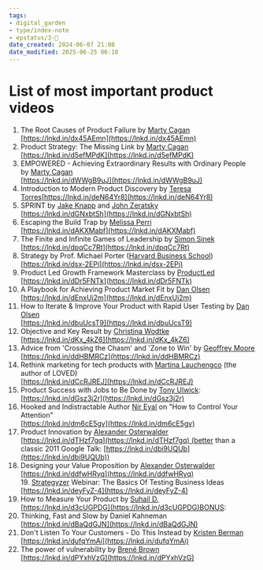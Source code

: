 ```yaml
---
tags: 
- digital_garden
- type/index-note
- epstatus/3-🌳
date_created: 2024-06-07 21:08
date_modified: 2025-06-25 06:10
---
```

# List of most important product videos

1. The Root Causes of Product Failure by [Marty Cagan](https://www.linkedin.com/in/ACoAAAAAjycBVwSf0tRMLhZIJgQhgC8WlvNo9g8)  
[https://lnkd.in/dx45AEmn](https://lnkd.in/dx45AEmn)
2. Product Strategy: The Missing Link by [Marty Cagan](https://www.linkedin.com/in/ACoAAAAAjycBVwSf0tRMLhZIJgQhgC8WlvNo9g8)  
[https://lnkd.in/d5efMPdK](https://lnkd.in/d5efMPdK)
3. EMPOWERED - Achieving Extraordinary Results with Ordinary People by [Marty Cagan](https://www.linkedin.com/in/ACoAAAAAjycBVwSf0tRMLhZIJgQhgC8WlvNo9g8)  
[https://lnkd.in/dWWgB9uJ](https://lnkd.in/dWWgB9uJ)
4. Introduction to Modern Product Discovery by [Teresa Torres](https://www.linkedin.com/in/ACoAAAAABQIBksTwFRyWlc2Rz43Z-BbuVG8zw54)[https://lnkd.in/deN64Yr8](https://lnkd.in/deN64Yr8)
5. SPRINT by [Jake Knapp](https://www.linkedin.com/in/ACoAAACDrXsB2wHc_jrcpjwmk-iMbKeXfbXVxds) and [John Zeratsky](https://www.linkedin.com/in/ACoAAAAfjkABua4SASvBJ7egf0pxa2tX5jjsCcg)  
[https://lnkd.in/dGNxbtSh](https://lnkd.in/dGNxbtSh)
6. Escaping the Build Trap by [Melissa Perri](https://www.linkedin.com/in/ACoAAADufjUBixvWZNsGEm88A8k3N47Ig2pArvs)  
[https://lnkd.in/dAKXMabf](https://lnkd.in/dAKXMabf)
7. The Finite and Infinite Games of Leadership by [Simon Sinek](https://www.linkedin.com/in/ACoAAB8rG_UB7cstjC__gk5318uYsZOIVkyysi4)  
[https://lnkd.in/dpqCc7Rt](https://lnkd.in/dpqCc7Rt)
8. Strategy by Prof. Michael Porter ([Harvard Business School](https://www.linkedin.com/company/harvard-business-school/))  
[https://lnkd.in/dsx-2EPi](https://lnkd.in/dsx-2EPi)
9. Product Led Growth Framework Masterclass by [ProductLed](https://www.linkedin.com/company/productled/)  
[https://lnkd.in/dDr5FNTk](https://lnkd.in/dDr5FNTk)
10. A Playbook for Achieving Product Market Fit by [Dan Olsen](https://www.linkedin.com/in/ACoAAAAArZUBDwbMMJ7xdszrOF92Zhf4lpjeJiI) 
[https://lnkd.in/dEnxUi2m](https://lnkd.in/dEnxUi2m)
11. How to Iterate & Improve Your Product with Rapid User Testing by [Dan Olsen](https://www.linkedin.com/in/ACoAAAAArZUBDwbMMJ7xdszrOF92Zhf4lpjeJiI)  
[https://lnkd.in/dbuUcsT9](https://lnkd.in/dbuUcsT9)
12. Objective and Key Result by [Christina Wodtke](https://www.linkedin.com/in/ACoAAAABa6YBe_6aCtMVC49wcLtxmqkDiejuk70)  
[https://lnkd.in/dKx_4kZ6](https://lnkd.in/dKx_4kZ6)
13. Advice from 'Crossing the Chasm' and 'Zone to Win' by [Geoffrey Moore](https://www.linkedin.com/in/ACoAAAaTDjQBlsAQw274Ts4fBblelEcOjAdM8aE)  
[https://lnkd.in/ddHBMRCz](https://lnkd.in/ddHBMRCz)
14. Rethink marketing for tech products with [Martina Lauchengco](https://www.linkedin.com/in/ACoAAAABqBMB17FgoTzmvTQUNrEPnVmcKYycbBo) (the author of LOVED)  
[https://lnkd.in/dCcRJREJ](https://lnkd.in/dCcRJREJ)
15. Product Success with Jobs to Be Done by [Tony Ulwick](https://www.linkedin.com/in/ACoAAAGME9wBOVZzQXhWZiz3dOlP-9T8v_oHJMs):  
[https://lnkd.in/dGsz3j2r](https://lnkd.in/dGsz3j2r)
16. Hooked and Indistractable Author [Nir Eyal](https://www.linkedin.com/in/ACoAAAAHyQEBDr9figMsc4ImSK0wgU_97M8PmMU) on "How to Control Your Attention"  
[https://lnkd.in/dm6cE5gv](https://lnkd.in/dm6cE5gv)
17. Product Innovation by [Alexander Osterwalder](https://www.linkedin.com/in/ACoAAAADGREBWPDYbOiiDcjz7JowN4XkogBW9sk)  
[https://lnkd.in/dTHzf7gq](https://lnkd.in/dTHzf7gq) (better than a classic 2011 Google Talk: [https://lnkd.in/dbi9UQUb](https://lnkd.in/dbi9UQUb))
18. Designing your Value Proposition by [Alexander Osterwalder](https://www.linkedin.com/in/ACoAAAADGREBWPDYbOiiDcjz7JowN4XkogBW9sk)  
[https://lnkd.in/ddfwHRyq](https://lnkd.in/ddfwHRyq)
19. [Strategyzer](https://www.linkedin.com/company/strategyzer/) Webinar: The Basics Of Testing Business Ideas  
[https://lnkd.in/deyFyZ-4](https://lnkd.in/deyFyZ-4)
20. How to Measure Your Product by [Suhail D.](https://www.linkedin.com/in/ACoAAAFMfBABfSHDDDsESZOsqRHIyko_IxvCCEY)  
[https://lnkd.in/d3cUGPDG](https://lnkd.in/d3cUGPDG)BONUS:
21. Thinking, Fast and Slow by Daniel Kahneman  
[https://lnkd.in/dBaQdGJN](https://lnkd.in/dBaQdGJN)
22. Don't Listen To Your Customers - Do This Instead by [Kristen Berman](https://www.linkedin.com/in/ACoAAAAue6IBhoGfhU0KNoINDtt6tywgZwA_BvI)  
[https://lnkd.in/dufqYmAi](https://lnkd.in/dufqYmAi)
23. The power of vulnerability by [Brené Brown](https://www.linkedin.com/in/ACoAAAOedt0BebAPN8CHV405wMOUYGQZhdi3nPs)  
[https://lnkd.in/dPYxhVzG](https://lnkd.in/dPYxhVzG)